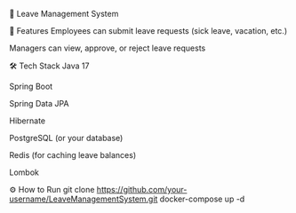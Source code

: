 🛑 Leave Management System

🚀 Features
Employees can submit leave requests (sick leave, vacation, etc.)

Managers can view, approve, or reject leave requests


🛠️ Tech Stack
Java 17

Spring Boot

Spring Data JPA

Hibernate

PostgreSQL (or your database)

Redis (for caching leave balances)

Lombok


⚙️ How to Run
git clone https://github.com/your-username/LeaveManagementSystem.git
docker-compose up -d

